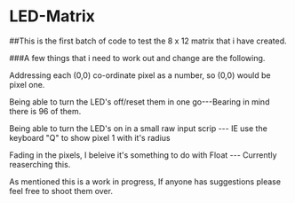# LED-Matrix

##This is the first batch of code to test the 8 x 12 matrix that i have created.

###A few things that i need to work out and change are the following.


 Addressing each (0,0) co-ordinate pixel as a number, so (0,0) would be pixel one.

 Being able to turn the LED's off/reset them in one go---Bearing in mind there is 96 of them.

 Being able to turn the LED's on in a small raw input scrip --- IE use the keyboard "Q" to show pixel 1 with it's radius

 Fading in the pixels, I beleive it's something to do with Float --- Currently reaserching this.

As mentioned this is a work in progress, If anyone has suggestions please feel free to shoot them over.
